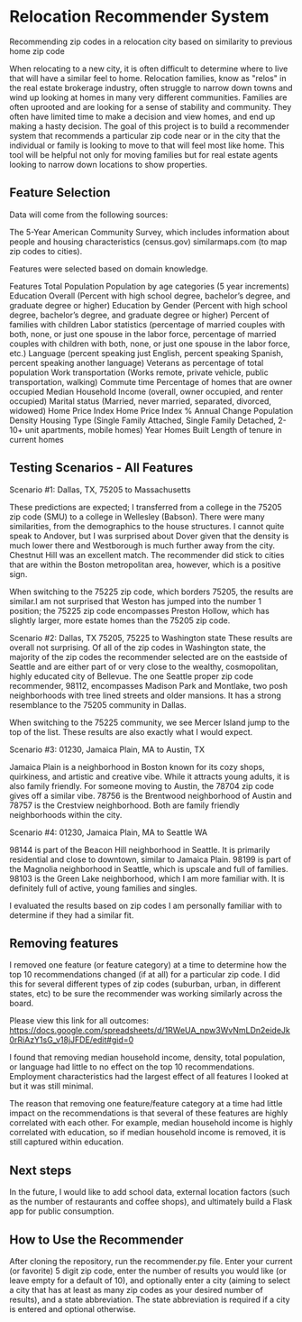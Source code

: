 # Relocation Recommender System
Recommending zip codes in a relocation city based on similarity to previous home zip code

When relocating to a new city, it is often difficult to determine where to live that will have a similar feel to home. Relocation families, know as "relos" in the real estate brokerage industry, often struggle to narrow down towns and wind up looking at homes in many very different communities. Families are often uprooted and are looking for a sense of stability and community. They often have limited time to make a decision and view homes, and end up making a hasty decision. The goal of this project is to build a recommender system that recommends a particular zip code near or in the city that the individual or family is looking to move to that will feel most like home. This tool will be helpful not only for moving families but for real estate agents looking to narrow down locations to show properties.


## Feature Selection

Data will come from the following sources:

The 5-Year American Community Survey, which includes information about people and housing characteristics (census.gov)
similarmaps.com (to map zip codes to cities).

Features were selected based on domain knowledge.

Features
Total Population
Population by age categories (5 year increments)
Education Overall (Percent with high school degree, bachelor’s degree, and graduate degree or higher)
Education by Gender (Percent with high school degree, bachelor’s degree, and graduate degree or higher)
Percent of families with children
Labor statistics (percentage of married couples with both, none, or just one spouse in the labor force, percentage of married couples with children with both, none, or just one spouse in the labor force, etc.)
Language (percent speaking just English, percent speaking Spanish, percent speaking another language)
Veterans as percentage of total population
Work transportation (Works remote, private vehicle, public transportation, walking)
Commute time
Percentage of homes that are owner occupied
Median Household Income (overall, owner occupied, and renter occupied)
Marital status (Married, never married, separated, divorced, widowed)
Home Price Index
Home Price Index % Annual Change
Population Density
Housing Type (Single Family Attached, Single Family Detached, 2-10+ unit apartments, mobile homes)
Year Homes Built
Length of tenure in current homes

## Testing Scenarios - All Features

Scenario #1: Dallas, TX, 75205 to Massachusetts

These predictions are expected; I transferred from a college in the 75205 zip code (SMU) to a college in Wellesley (Babson). There were many similarities, from the demographics to the house structures. I cannot quite speak to Andover, but I was surprised about Dover given that the density is much lower there and Westborough is much further away from the city. Chestnut Hill was an excellent match. The recommender did stick to cities that are within the Boston metropolitan area, however, which is  a positive sign.

When switching to the 75225 zip code, which borders 75205, the results are similar.I am not surprised that Weston has jumped into the number 1 position; the 75225 zip code encompasses Preston Hollow, which has slightly larger, more estate homes than the 75205 zip code.

Scenario #2: Dallas, TX 75205, 75225 to Washington state
These results are overall not surprising. Of all of the zip codes in Washington state, the majority of the zip codes the recommender selected are on the eastside of Seattle and are either part of or very close to the wealthy, cosmopolitan, highly educated city of Bellevue. The one Seattle proper zip code recommender, 98112, encompasses Madison Park and Montlake, two posh neighborhoods with tree lined streets and older mansions. It has a strong resemblance to the 75205 community in Dallas.

When switching to the 75225 community, we see Mercer Island jump to the top of the list. These results are also exactly what I would expect.

Scenario #3: 01230, Jamaica Plain, MA to Austin, TX


Jamaica Plain is a neighborhood in Boston known for its cozy shops, quirkiness, and artistic and creative vibe. While it attracts young adults, it is also family friendly. For someone moving to Austin, the 78704 zip code gives off a similar vibe. 78756 is the Brentwood neighborhood of Austin and 78757 is the Crestview neighborhood. Both are family friendly neighborhoods within the city.


Scenario #4: 01230, Jamaica Plain, MA to Seattle WA


98144 is part of the Beacon Hill neighborhood in Seattle. It is primarily residential and close to downtown, similar to Jamaica Plain. 98199 is part of the Magnolia neighborhood in Seattle, which is upscale and full of families. 98103 is the Green Lake neighborhood, which I am more familiar with. It is definitely full of active, young families and singles.

I evaluated the results based on zip codes I am personally familiar with to determine if they had a similar fit.

## Removing features

I removed one feature (or feature category) at a time to determine how the top 10 recommendations changed (if at all) for a particular zip code. I did this for several different types of zip codes (suburban, urban, in different states, etc) to be sure the recommender was working similarly across the board.

Please view this link for all outcomes: https://docs.google.com/spreadsheets/d/1RWeUA_npw3WvNmLDn2eideJk0rRiAzY1sG_v18jJFDE/edit#gid=0

I found that removing median household income, density, total population, or language had little to no effect on the top 10 recommendations. Employment characteristics had the largest effect of all features I looked at but it was still minimal.

The reason that removing one feature/feature category at a time had little impact on the recommendations is that several of these features are highly correlated with each other. For example, median household income is highly correlated with education, so if median household income is removed, it is still captured within education.

## Next steps

In the future, I would like to add school data, external location factors (such as the number of restaurants and coffee shops), and ultimately build a Flask app for public consumption.

## How to Use the Recommender
After cloning the repository, run the recommender.py file. Enter your current (or favorite) 5 digit zip code, enter the number of results you would like (or leave empty for a default of 10), and optionally enter a city (aiming to select a city that has at least as many zip codes as your desired number of results), and a state abbreviation. The state abbreviation is required if a city is entered and optional otherwise.



